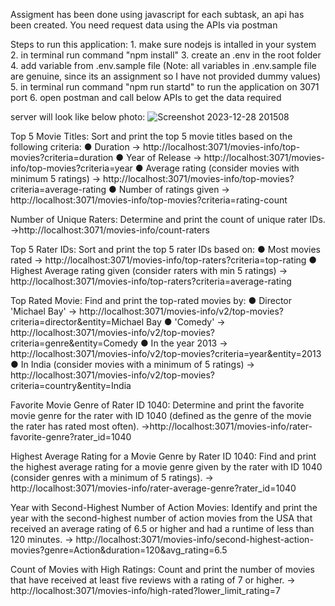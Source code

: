  Assigment has been done using javascript
 for each subtask, an api has been created.
 You need request data using the APIs via postman


 Steps to run this application:
    1. make sure nodejs is intalled in your system
    2. in terminal run command "npm install" 
    3. create an .env in the root folder
    4. add variable from .env.sample file (Note: all variables in .env.sample file are genuine, since    its an assignment so I have not provided dummy values)
    5. in terminal run command "npm run startd" to run the application on 3071 port
    6. open postman and call below APIs to get the data required
	
 server will look like below photo: 
![Screenshot 2023-12-28 201508](https://github.com/deveshm8/movies-analysis/assets/60978696/11ac66aa-cd71-4cec-98fc-9875fc69bacb)

 Top 5 Movie Titles: Sort and print the top 5 movie titles based on the following criteria:
    ● Duration -> http://localhost:3071/movies-info/top-movies?criteria=duration
    ● Year of Release -> http://localhost:3071/movies-info/top-movies?criteria=year
    ● Average rating (consider movies with minimum 5 ratings) -> http://localhost:3071/movies-info/top-movies?criteria=average-rating
    ● Number of ratings given -> http://localhost:3071/movies-info/top-movies?criteria=rating-count


 Number of Unique Raters: Determine and print the count of unique rater IDs.
        ->http://localhost:3071/movies-info/count-raters

 
 Top 5 Rater IDs: Sort and print the top 5 rater IDs based on:
    ● Most movies rated -> http://localhost:3071/movies-info/top-raters?criteria=top-rating
    ● Highest Average rating given (consider raters with min 5 ratings) -> http://localhost:3071/movies-info/top-raters?criteria=average-rating

 Top Rated Movie: Find and print the top-rated movies by:
    ● Director 'Michael Bay' -> http://localhost:3071/movies-info/v2/top-movies?criteria=director&entity=Michael Bay
    ● 'Comedy' -> http://localhost:3071/movies-info/v2/top-movies?criteria=genre&entity=Comedy
    ● In the year 2013 -> http://localhost:3071/movies-info/v2/top-movies?criteria=year&entity=2013
    ● In India (consider movies with a minimum of 5 ratings) -> http://localhost:3071/movies-info/v2/top-movies?criteria=country&entity=India


 Favorite Movie Genre of Rater ID 1040: Determine and print the favorite movie genre
 for the rater with ID 1040 (defined as the genre of the movie the rater has rated most often).
    ->http://localhost:3071/movies-info/rater-favorite-genre?rater_id=1040


 Highest Average Rating for a Movie Genre by Rater ID 1040: Find and print the
 highest average rating for a movie genre given by the rater with ID 1040 (consider genres with a
 minimum of 5 ratings). -> http://localhost:3071/movies-info/rater-average-genre?rater_id=1040


 Year with Second-Highest Number of Action Movies: Identify and print the year with
 the second-highest number of action movies from the USA that received an average rating of
 6.5 or higher and had a runtime of less than 120 minutes. 
      -> http://localhost:3071/movies-info/second-highest-action-movies?genre=Action&duration=120&avg_rating=6.5


Count of Movies with High Ratings: Count and print the number of movies that have
received at least five reviews with a rating of 7 or higher.
   -> http://localhost:3071/movies-info/high-rated?lower_limit_rating=7
